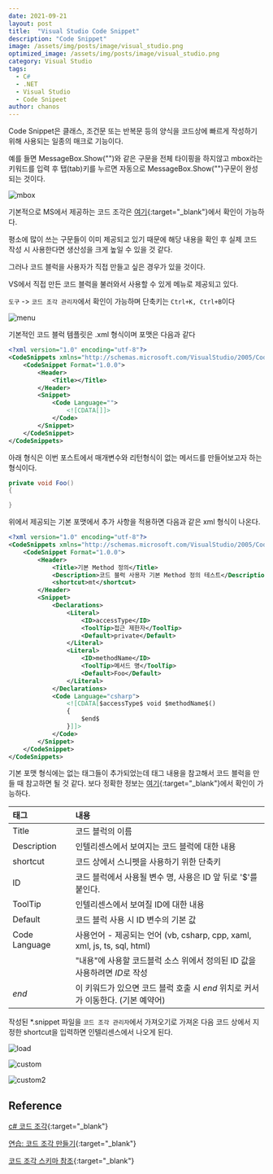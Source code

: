 ```yaml
---
date: 2021-09-21
layout: post
title:  "Visual Studio Code Snippet"
description: "Code Snippet"
image: /assets/img/posts/image/visual_studio.png
optimized_image: /assets/img/posts/image/visual_studio.png
category: Visual Studio
tags:
  - C#
  - .NET
  - Visual Studio
  - Code Snipeet
author: chanos
---
```

Code Snippet은 클래스, 조건문 또는 반복문 등의 양식을 코드상에 빠르게 작성하기 위해 사용되는 일종의 매크로 기능이다.

예를 들면 MessageBox.Show("")와 같은 구문을 전체 타이핑을 하지않고 mbox라는 키워드를 입력 후 탭(tab)키를 누르면 자동으로 MessageBox.Show("")구문이 완성되는 것이다.

![mbox](/assets/img/posts/2021-09-21/mbox.png)

기본적으로 MS에서 제공하는 코드 조각은 [여기](https://docs.microsoft.com/ko-kr/visualstudio/ide/visual-csharp-code-snippets?view=vs-2017){:target="_blank"}에서 확인이 가능하다.

평소에 많이 쓰는 구문들이 이미 제공되고 있기 때문에 해당 내용을 확인 후 실제 코드 작성 시 사용한다면 생산성을 크게 높일 수 있을 것 같다.

그러나 코드 블럭을 사용자가 직접 만들고 싶은 경우가 있을 것이다.

VS에서 직접 만든 코드 블럭을 불러와서 사용할 수 있게 메뉴로 제공되고 있다.

`도구` -> `코드 조각 관리자`에서 확인이 가능하며 단축키는 `Ctrl+K, Ctrl+B`이다

![menu](/assets/img/posts/2021-09-21/menu.png)

기본적인 코드 블럭 템플릿은 .xml 형식이며 포맷은 다음과 같다

```xml
<?xml version="1.0" encoding="utf-8"?>
<CodeSnippets xmlns="http://schemas.microsoft.com/VisualStudio/2005/CodeSnippet">
    <CodeSnippet Format="1.0.0">
        <Header>
            <Title></Title>
        </Header>
        <Snippet>
            <Code Language="">
                <![CDATA[]]>
            </Code>
        </Snippet>
    </CodeSnippet>
</CodeSnippets>
```

아래 형식은 이번 포스트에서 매개변수와 리턴형식이 없는 메서드를 만들어보고자 하는 형식이다.

```c#
private void Foo()
{

}
```

위에서 제공되는 기본 포맷에서 추가 사항을 적용하면 다음과 같은 xml 형식이 나온다.

```xml
<?xml version="1.0" encoding="utf-8"?>
<CodeSnippets xmlns="http://schemas.microsoft.com/VisualStudio/2005/CodeSnippet">
    <CodeSnippet Format="1.0.0">
        <Header>
            <Title>기본 Method 정의</Title>
            <Description>코드 블럭 사용자 기본 Method 정의 테스트</Description>
            <shortcut>mt</shortcut>
        </Header>
        <Snippet>
            <Declarations>
                <Literal>
                    <ID>accessType</ID>
                    <ToolTip>접근 제한자</ToolTip>
                    <Default>private</Default> 
                </Literal>
                <Literal>
                    <ID>methodName</ID>
                    <ToolTip>메서드 명</ToolTip>
                    <Default>Foo</Default> 
                </Literal> 
            </Declarations>
            <Code Language="csharp">
                <![CDATA[$accessType$ void $methodName$()
                {
                    $end$
                }]]>
            </Code>
        </Snippet>
    </CodeSnippet>
</CodeSnippets>
```

기본 포맷 형식에는 없는 태그들이 추가되었는데 태그 내용을 참고해서 코드 블럭을 만들 때 참고하면 될 것 같다. 보다 정확한 정보는 [여기](https://docs.microsoft.com/ko-kr/visualstudio/ide/code-snippets-schema-reference?view=vs-2019){:target="_blank"}에서 확인이 가능하다.

| 태그 | 내용 |
| :- | :- |
| Title | 코드 블럭의 이름 |
| Description | 인텔리센스에서 보여지는 코드 블럭에 대한 내용 |
| shortcut | 코드 상에서 스니펫을 사용하기 위한 단축키 |
| ID | 코드 블럭에서 사용될 변수 명, 사용은 ID 앞 뒤로 '$'를 붙인다.|
| ToolTip | 인텔리센스에서 보여질 ID에 대한 내용 |
| Default | 코드 블럭 사용 시 ID 변수의 기본 값 |
| Code Language | 사용언어 - 제공되는 언어 (vb, csharp, cpp, xaml, xml, js, ts, sql, html) |
| <![CDATA["내용"]]> | "내용"에 사용할 코드블럭 소스 위에서 정의된 ID 값을 사용하려면 $ID$로 작성 |
| $end$ | 이 키워드가 있으면 코드 블럭 호출 시 $end$ 위치로 커서가 이동한다. (기본 예약어) |

작성된 *.snippet 파일을 `코드 조각 관리자`에서 가져오기로 가져온 다음 코드 상에서 지정한 shortcut을 입력하면 인텔리센스에서 나오게 된다.

![load](/assets/img/posts/2021-09-21/load.png)

![custom](/assets/img/posts/2021-09-21/custom.png)

![custom2](/assets/img/posts/2021-09-21/custom2.png)

## Reference

[c# 코드 조각](https://docs.microsoft.com/ko-kr/visualstudio/ide/visual-csharp-code-snippets?view=vs-2017){:target="_blank"}

[연습: 코드 조각 만들기](https://docs.microsoft.com/ko-kr/visualstudio/ide/walkthrough-creating-a-code-snippet?view=vs-2019){:target="_blank"}

[코드 조각 스키마 참조](https://docs.microsoft.com/ko-kr/visualstudio/ide/code-snippets-schema-reference?view=vs-2019){:target="_blank"}